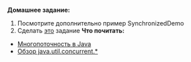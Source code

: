 **Домашнее задание:**
1. Посмотрите дополнительно пример SynchronizedDemo
2. Сделать [это](https://github.com/Gamzat/NCEdu2015/tree/master/seminars/s1/homework/README.md) задание
**Что почитать:**
- [Многопоточность в Java](http://habrahabr.ru/post/164487/)
- [Обзор java.util.concurrent.*](http://habrahabr.ru/company/luxoft/blog/157273/)